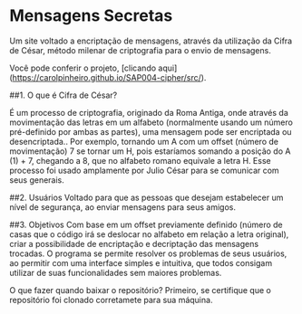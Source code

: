 # **Mensagens Secretas**
Um site voltado a encriptação de mensagens, através da utilização da Cifra de César, método milenar de criptografia para o envio de mensagens.

Você pode conferir o projeto, [clicando aqui] (https://carolpinheiro.github.io/SAP004-cipher/src/).

##1.  O que é Cifra de César?

É um processo de criptografia, originado da Roma Antiga, onde através da movimentação das letras em um alfabeto (normalmente usando um número pré-definido por ambas as partes), uma mensagem pode ser encriptada ou desencriptada.. 
Por exemplo, tornando um A com um offset (número de movimentação) 7 se tornar um H, pois estaríamos somando a posição do A (1) + 7, chegando a 8, que no alfabeto romano equivale a letra H.
Esse processo foi usado amplamente por Julio César para se comunicar com seus generais.

##2.  Usuários
Voltado para que as pessoas que desejam estabelecer um nível de segurança, ao enviar mensagens para seus amigos.

##3. Objetivos
Com base em um offset previamente definido (número de casas que o código irá se deslocar no alfabeto em relação a letra original), criar a possibilidade de encriptação e decriptação das mensagens trocadas.
O programa se permite resolver os problemas de seus usuários, ao permitir com uma interface simples e intuitiva, que todos consigam utilizar de suas funcionalidades sem maiores problemas.

O que fazer quando baixar o repositório?
Primeiro, se certifique que o repositório foi clonado corretamete para sua máquina.

